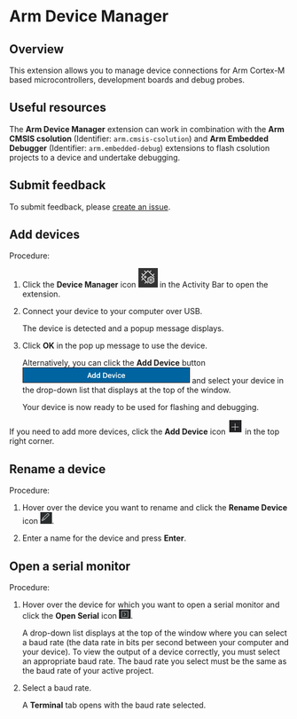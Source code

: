 # Arm Device Manager

## Overview

This extension allows you to manage device connections for Arm Cortex-M based microcontrollers, development boards and debug probes.

## Useful resources

The **Arm Device Manager** extension can work in combination with the **Arm CMSIS csolution** (Identifier: `arm.cmsis-csolution`) and **Arm Embedded Debugger** (Identifier: `arm.embedded-debug`) extensions to flash csolution projects to a device and undertake debugging.

## Submit feedback

To submit feedback, please [create an issue](https://github.com/Arm-Software/vscode-device-manager/issues/new/choose).

## Add devices

Procedure:

1. Click the **Device Manager** icon ![Device Manager icon](./docs/images/device-manager-icon.png) in the Activity Bar to open the extension.

1. Connect your device to your computer over USB.

    The device is detected and a popup message displays.

1. Click **OK** in the pop up message to use the device.

    Alternatively, you can click the **Add Device** button ![Add Device button](./docs/images/add-device-button.png) and select your device in the drop-down list that displays at the top of the window.

    Your device is now ready to be used for flashing and debugging.

If you need to add more devices, click the **Add Device** icon ![Add Device icon](./docs/images/add-device-icon.png) in the top right corner.

## Rename a device

Procedure:

1. Hover over the device you want to rename and click the **Rename Device** icon ![Rename Device icon](./docs/images/rename-device-icon.png).

1. Enter a name for the device and press **Enter**.

## Open a serial monitor

Procedure:

1. Hover over the device for which you want to open a serial monitor and click the **Open Serial** icon ![Open Serial icon](./docs/images/open-serial-icon.png).

    A drop-down list displays at the top of the window where you can select a baud rate (the data rate in bits per second between your computer and your device). To view the output of a device correctly, you must select an appropriate baud rate. The baud rate you select must be the same as the baud rate of your active project.

1. Select a baud rate.

    A **Terminal** tab opens with the baud rate selected.

    <!--Should the Terminal options be documented (DAPLink CMSIS-DAP menu, New Terminal menu,...)? -->
